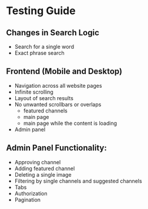 # Testing Guide

## Changes in Search Logic

- Search for a single word
- Exact phrase search

## Frontend (Mobile and Desktop)

- Navigation across all website pages
- Infinite scrolling
- Layout of search results
- No unwanted scrollbars or overlaps
   + featured channels
   + main page
   + main page while the content is loading
- Admin panel

## Admin Panel Functionality:

- Approving channel
- Adding featured channel
- Deleting a single image
- Filtering by single channels and suggested channels
- Tabs
- Authorization
- Pagination
